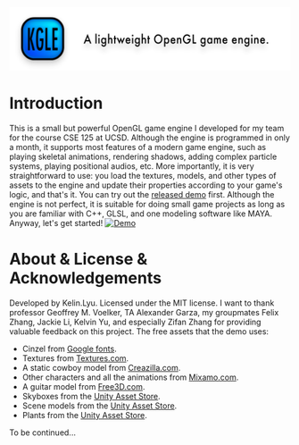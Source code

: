 [![Banner](https://github.com/KelinLyu/KGLEngine/blob/main/KGLEngine/Resources/GitHub%20Images/Banner.png)](#)
# Introduction
This is a small but powerful OpenGL game engine I developed for my team for the course CSE 125 at UCSD. Although the engine is programmed in only a month, it supports most features of a modern game engine, such as playing skeletal animations, rendering shadows, adding complex particle systems, playing positional audios, etc. More importantly, it is very straightforward to use: you load the textures, models, and other types of assets to the engine and update their properties according to your game's logic, and that's it. You can try out the [released demo](https://github.com/KelinLyu/KGLEngine/releases) first. Although the engine is not perfect, it is suitable for doing small game projects as long as you are familiar with C++, GLSL, and one modeling software like MAYA. Anyway, let's get started!
[![Demo](https://github.com/KelinLyu/KGLEngine/blob/main/KGLEngine/Resources/GitHub%20Images/Demo.png)](#)

# About & License & Acknowledgements
Developed by Kelin.Lyu. Licensed under the MIT license. I want to thank professor Geoffrey M. Voelker, TA Alexander Garza, my groupmates Felix Zhang, Jackie Li, Kelvin Yu, and especially Zifan Zhang for providing valuable feedback on this project. The free assets that the demo uses:
- Cinzel from [Google fonts](https://fonts.google.com).
- Textures from [Textures.com](https://www.textures.com/library).
- A static cowboy model from [Creazilla.com](https://creazilla.com/nodes/1539732-cowboy-3d-model).
- Other characters and all the animations from [Mixamo.com](https://www.mixamo.com/#/).
- A guitar model from [Free3D.com](https://free3d.com/3d-model/acoustic-guitar-85235.html).
- Skyboxes from the [Unity Asset Store](https://assetstore.unity.com/packages/2d/textures-materials/sky/allsky-free-10-sky-skybox-set-146014).
- Scene models from the [Unity Asset Store](https://assetstore.unity.com/packages/3d/environments/fantasy/ultimate-fantasy-creator-lite-45579).
- Plants from the [Unity Asset Store](https://assetstore.unity.com/packages/3d/vegetation/plants/yughues-free-bushes-13168).

To be continued...
